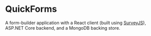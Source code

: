 # QuickForms

A form-builder application with a React client (built using [SurveyJS](https://surveyjs.io/)), ASP.NET Core backend, and a MongoDB backing store.
